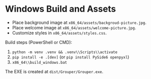 # Windows Build and Assets

- Place background image at `x86_64/assets/backgroud-picture.jpg`.
- Place welcome image at `x86_64/assets/welcome-picture.jpg`.
- Customize styles in `x86_64/assets/styles.css`.

Build steps (PowerShell or CMD):

1. `python -m venv .venv && .venv\\Scripts\\activate`
2. `pip install -e .[dev]` (or `pip install PySide6 openpyxl`)
3. `x86_64\\build_windows.bat`

The EXE is created at `dist/Grouper/Grouper.exe`.

